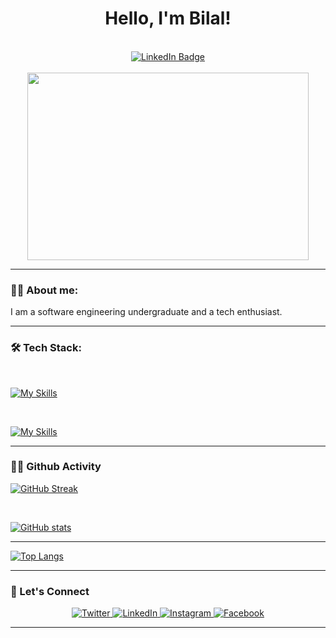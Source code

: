 <div id="header" align="center">
  <h1 align="center">
  Hello, I'm Bilal!
  </h1>
  <div>
    <img src="https://komarev.com/ghpvc/?username=BilalR4M&style=flat-square&color=blue" alt=""/>
  </div>
  <br>
  <div id="badges">
    <a href="https://www.linkedin.com/in/bilalr4m/">
      <img src="https://img.shields.io/badge/LinkedIn-blue?style=for-the-badge&logo=linkedin&logoColor=white" alt="LinkedIn Badge"/>
    </a>
  </div>
  <br>
</div>

<div align="center">
  <img src="https://media4.giphy.com/media/v1.Y2lkPTc5MGI3NjExazV4anRib2puNWl4Njlxc3V6eW5waTFhMDR3ODY1cWRwY2huOG45YyZlcD12MV9pbnRlcm5hbF9naWZfYnlfaWQmY3Q9Zw/l7zabeVIt16efVp6wg/giphy.webp" width="450" height="300"/>
</div>

---

### 🐱‍👤 About me:

I am a software engineering undergraduate and a tech enthusiast.

---

### :hammer_and_wrench: Tech Stack:

<br>

[![My Skills](https://skillicons.dev/icons?i=c,cpp,java,kotlin,python,js,ts,php,html,css,tailwind)](https://skillicons.dev)

<br>

[![My Skills](https://skillicons.dev/icons?i=react,nodejs,nextjs,spring,mongodb,jest,mysql,androidstudio,figma,git)](https://skillicons.dev)

---

### 🐱‍💻 Github Activity

[![GitHub Streak](http://github-readme-streak-stats.herokuapp.com?user=BilalR4M&theme=dark&border_radius=15&date_format=j%20M%5B%20Y%5D)](https://git.io/streak-stats)

<br>

[![GitHub stats](https://github-readme-stats.vercel.app/api?username=BilalR4M&theme=radical&border_radius=15&)](https://github.com/anuraghazra/github-readme-stats)

---

[![Top Langs](https://github-readme-stats.vercel.app/api/top-langs/?username=BilalR4M&layout=compact&theme=dark&border_radius=15&)](https://github.com/anuraghazra/github-readme-stats)

---

### 🔗 Let's Connect 

<p align="center">
  <a href="https://x.com/bilz0_0" target="_blank">
    <img src="https://img.shields.io/badge/twitter-%231DA1F2.svg?&style=for-the-badge&logo=twitter&logoColor=white&color=071A2C" alt="Twitter"/>
  </a>
  <a href="https://www.linkedin.com/in/bilalr4m/" target="_blank">
    <img src="https://img.shields.io/badge/linkedin-%230077B5.svg?&style=for-the-badge&logo=linkedin&logoColor=white&color=071A2C" alt="LinkedIn"/>
  </a>
  <a href="https://www.instagram.com/bilz0_0/" target="_blank">
    <img src="https://img.shields.io/badge/instagram-%23E4405F.svg?&style=for-the-badge&logo=instagram&logoColor=white&color=071A2C" alt="Instagram"/>
  </a>
  <a href="https://www.facebook.com/mohommed.bilal.3/" target="_blank">
    <img src="https://img.shields.io/badge/facebook-%231877F2.svg?&style=for-the-badge&logo=facebook&logoColor=white&color=071A2C" alt="Facebook"/>
  </a>
</p>

---
